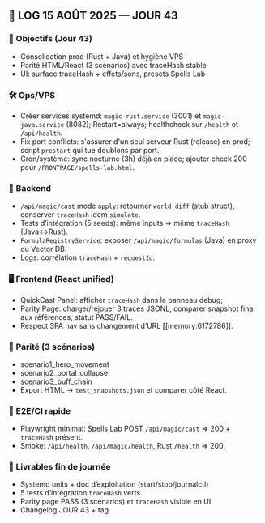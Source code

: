## 📜 LOG 15 AOÛT 2025 — JOUR 43

### 🎯 Objectifs (Jour 43)
- Consolidation prod (Rust + Java) et hygiène VPS
- Parité HTML/React (3 scénarios) avec traceHash stable
- UI: surface traceHash + effets/sons, presets Spells Lab

### 🛠️ Ops/VPS
- Créer services systemd: `magic-rust.service` (3001) et `magic-java.service` (8082); Restart=always; healthcheck sur `/health` et `/api/health`.
- Fix port conflicts: s'assurer d'un seul serveur Rust (release) en prod; script `prestart` qui tue doublons par port.
- Cron/système: sync nocturne (3h) déjà en place; ajouter check 200 pour `/FRONTPAGE/spells-lab.html`.

### 🔧 Backend
- `/api/magic/cast` mode `apply`: retourner `world_diff` (stub struct), conserver `traceHash` idem `simulate`.
- Tests d’intégration (5 seeds): même inputs ⇒ même `traceHash` (Java↔Rust). 
- `FormulaRegistryService`: exposer `/api/magic/formulas` (Java) en proxy du Vector DB.
- Logs: corrélation `traceHash` + `requestId`.

### 🖥️ Frontend (React unified)
- QuickCast Panel: afficher `traceHash` dans le panneau debug; 
- Parity Page: charger/rejouer 3 traces JSONL, comparer snapshot final aux références; statut PASS/FAIL.
- Respect SPA nav sans changement d’URL [[memory:6172786]].

### 🧪 Parité (3 scénarios)
- scenario1_hero_movement
- scenario2_portal_collapse
- scenario3_buff_chain
- Export HTML → `test_snapshots.json` et comparer côté React.

### 🧪 E2E/CI rapide
- Playwright minimal: Spells Lab POST `/api/magic/cast` ⇒ 200 + `traceHash` présent.
- Smoke: `/api/health`, `/api/magic/health`, Rust `/health` ⇒ 200.

### 🚀 Livrables fin de journée
- Systemd units + doc d’exploitation (start/stop/journalctl)
- 5 tests d’intégration `traceHash` verts
- Parity page PASS (3 scénarios) et `traceHash` visible en UI
- Changelog JOUR 43 + tag


